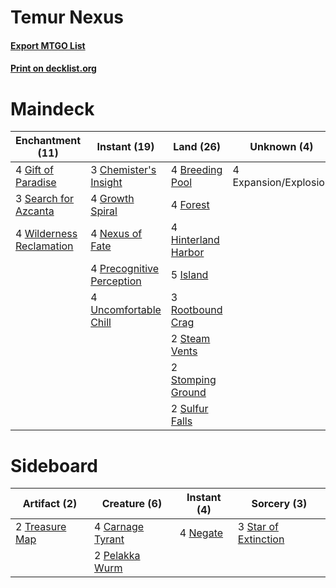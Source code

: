 # Temur Nexus

#### [Export MTGO List](../collection/Temur%20Nexus/Temur%20Nexus.txt)
#### [Print on decklist.org](http://decklist.org/?deckmain=4%09Breeding%20Pool%0A3%09Chemister's%20Insight%0A4%09Expansion/Explosion%0A4%09Forest%0A4%09Gift%20of%20Paradise%0A4%09Growth%20Spiral%0A4%09Hinterland%20Harbor%0A5%09Island%0A4%09Nexus%20of%20Fate%0A4%09Precognitive%20Perception%0A3%09Rootbound%20Crag%0A3%09Search%20for%20Azcanta%0A2%09Steam%20Vents%0A2%09Stomping%20Ground%0A2%09Sulfur%20Falls%0A4%09Uncomfortable%20Chill%0A4%09Wilderness%20Reclamation&deckside=4%09Carnage%20Tyrant%0A4%09Negate%0A2%09Pelakka%20Wurm%0A3%09Star%20of%20Extinction%0A2%09Treasure%20Map)
# Maindeck

|                                         Enchantment (11)                                          |                                            Instant (19)                                            |                                          Land (26)                                           |     Unknown (4)     |
|---------------------------------------------------------------------------------------------------|----------------------------------------------------------------------------------------------------|----------------------------------------------------------------------------------------------|---------------------|
|4 [Gift of Paradise](http://gatherer.wizards.com/Pages/Card/Details.aspx?multiverseid=447320)      |3 [Chemister's Insight](http://gatherer.wizards.com/Pages/Card/Details.aspx?multiverseid=452782)    |4 [Breeding Pool](http://gatherer.wizards.com/Pages/Card/Details.aspx?multiverseid=405095)    |4 Expansion/Explosion|
|3 [Search for Azcanta](http://gatherer.wizards.com/Pages/Card/Details.aspx?multiverseid=435226)    |4 [Growth Spiral](http://gatherer.wizards.com/Pages/Card/Details.aspx?multiverseid=457322)          |4 [Forest](http://gatherer.wizards.com/Pages/Card/Details.aspx?multiverseid=439605)           |                     |
|4 [Wilderness Reclamation](http://gatherer.wizards.com/Pages/Card/Details.aspx?multiverseid=457293)|4 [Nexus of Fate](http://gatherer.wizards.com/Pages/Card/Details.aspx?multiverseid=450253)          |4 [Hinterland Harbor](http://gatherer.wizards.com/Pages/Card/Details.aspx?multiverseid=241988)|                     |
|                                                                                                   |4 [Precognitive Perception](http://gatherer.wizards.com/Pages/Card/Details.aspx?multiverseid=457189)|5 [Island](http://gatherer.wizards.com/Pages/Card/Details.aspx?multiverseid=439602)           |                     |
|                                                                                                   |4 [Uncomfortable Chill](http://gatherer.wizards.com/Pages/Card/Details.aspx?multiverseid=447218)    |3 [Rootbound Crag](http://gatherer.wizards.com/Pages/Card/Details.aspx?multiverseid=208042)   |                     |
|                                                                                                   |                                                                                                    |2 [Steam Vents](http://gatherer.wizards.com/Pages/Card/Details.aspx?multiverseid=405109)      |                     |
|                                                                                                   |                                                                                                    |2 [Stomping Ground](http://gatherer.wizards.com/Pages/Card/Details.aspx?multiverseid=405110)  |                     |
|                                                                                                   |                                                                                                    |2 [Sulfur Falls](http://gatherer.wizards.com/Pages/Card/Details.aspx?multiverseid=241987)     |                     |


# Sideboard

|                                      Artifact (2)                                       |                                       Creature (6)                                        |                                    Instant (4)                                    |                                          Sorcery (3)                                          |
|-----------------------------------------------------------------------------------------|-------------------------------------------------------------------------------------------|-----------------------------------------------------------------------------------|-----------------------------------------------------------------------------------------------|
|2 [Treasure Map](http://gatherer.wizards.com/Pages/Card/Details.aspx?multiverseid=435410)|4 [Carnage Tyrant](http://gatherer.wizards.com/Pages/Card/Details.aspx?multiverseid=435334)|4 [Negate](http://gatherer.wizards.com/Pages/Card/Details.aspx?multiverseid=447135)|3 [Star of Extinction](http://gatherer.wizards.com/Pages/Card/Details.aspx?multiverseid=435315)|
|                                                                                         |2 [Pelakka Wurm](http://gatherer.wizards.com/Pages/Card/Details.aspx?multiverseid=397763)  |                                                                                   |                                                                                               |

